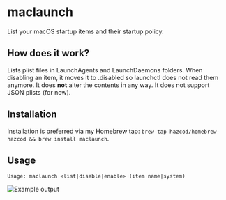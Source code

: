 # maclaunch
List your macOS startup items and their startup policy.

How does it work?
-------------
Lists plist files in LaunchAgents and LaunchDaemons folders.
When disabling an item, it moves it to .disabled so launchctl does not read them anymore.
It does **not** alter the contents in any way. It does not support JSON plists (for now).

Installation
-------------
Installation is preferred via my Homebrew tap: `brew tap hazcod/homebrew-hazcod && brew install maclaunch`.

Usage
-------------

`Usage: maclaunch <list|disable|enable> (item name|system)`

![Example output](https://i.imgur.com/VhHTJXJ.png)
